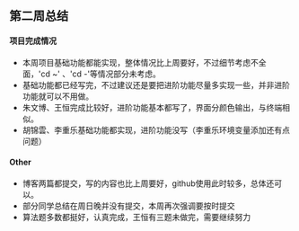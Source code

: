 ## 第二周总结

#### 项目完成情况

- 本周项目基础功能都能实现，整体情况比上周要好，不过细节考虑不全面，'cd ~' 、'cd -'等情况部分未考虑。
- 基础功能都已经写完，不过建议还是要把进阶功能尽量多实现一些，并非进阶功能就可以不用做。
- 朱文博、王恒完成比较好，进阶功能基本都写了，界面分颜色输出，与终端相似。
- 胡锦雲、李重乐基础功能都实现，进阶功能没写（李重乐环境变量添加还有点问题）

#### Other

- 博客两篇都提交，写的内容也比上周要好，github使用此时较多，总体还可以。
- 部分同学总结在周日晚并没有提交，本周再次强调要按时提交
- 算法题多数都挺好，认真完成，王恒有三题未做完，需要继续努力